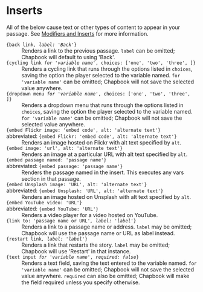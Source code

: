 # Inserts

All of the below cause text or other types of content to appear in your passage. See [Modifiers and Inserts][mods-inserts] for more information.

<dl>

<dt>
<code>{back link<i>, label: 'Back'</i>}</code>
</dt>

<dd>
Renders a link to the previous passage. <code>label</code> can be omitted; Chapbook will default to using 'Back'.
</dd>

<dt>
<code>{cycling link<i> for 'variable name'</i>, choices: ['one', 'two', 'three', ]}</code>
</td>

<dd>
Renders a cycling link that runs through the options listed in <code>choices</code>, saving the option the player selected to the variable named. <code>for 'variable name'</code> can be omitted; Chapbook will not save the selected value anywhere.
</dd>

<dt>
<code>{dropdown menu<i> for 'variable name'</i>, choices: ['one', 'two', 'three', ]}</code>
</td>

<dd>
Renders a dropdown menu that runs through the options listed in <code>choices</code>, saving the option the player selected to the variable named. <code>for 'variable name'</code> can be omitted; Chapbook will not save the selected value anywhere.
</dd>

<dt>
<code>{embed Flickr image: 'embed code', alt: 'alternate text'}</code>
<br>
abbreviated: <code>{embed Flickr: 'embed code', alt: 'alternate text'}</code>
</dt>

<dd>
Renders an image hosted on Flickr with alt text specified by <code>alt</code>.
</dd>

<dt>
<code>{embed image: 'url', alt: 'alternate text'}</code>
</dt>

<dd>
Renders an image at a particular URL with alt text specified by <code>alt</code>.
</dd>

<dt>
<code>{embed passage named: 'passage name'}</code>
<br>
abbreviated: <code>{embed passage: 'passage name'}</code>
</dt>

<dd>
Renders the passage named in the insert. This executes any vars section in that passage.
</dd>

<dt>
<dt>
<code>{embed Unsplash image: 'URL', alt: 'alternate text'}</code>
<br>
abbreviated: <code>{embed Unsplash: 'URL', alt: 'alternate text'}</code>
</dt>

<dd>
Renders an image hosted on Unsplash with alt text specified by <code>alt</code>.
</dd>

<dt>
<code>{embed YouTube video: 'URL'}</code>
<br>
abbreviated: <code>{embed YouTube: 'URL'}</code>
</dt>

<dd>
Renders a video player for a video hosted on YouTube.
</dd>

<dt>
<code>{link to: 'passage name or URL'<i>, label: 'label'</i>}</code>
</dt>

<dd>
Renders a link to a passage name or address. <code>label</code> may be omitted; Chapbook will use the passage name or URL as label instead.
</dd>

<dt>
<code>{restart link<i>, label: 'label'</i>}</code>
</dt>

<dd>
Renders a link that restarts the story. <code>label</code> may be omitted; Chapbook will use 'Restart' in that instance.
</dd>

<dt>
<code>{text input<i> for 'variable name'</i>, <i>required: false</i>}</code>
</td>

<dd>
Renders a text field, saving the text entered to the variable named. <code>for 'variable name'</code> can be omitted; Chapbook will not save the selected value anywhere. <code>required</code> can also be omitted; Chapbook will make the field required unless you specify otherwise.
</dd>

</dl>

[mods-inserts]: ../modifiers-and-inserts/